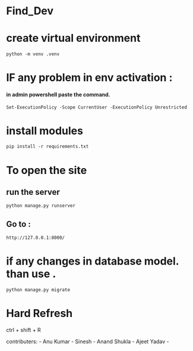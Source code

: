 # Find_Dev


# create virtual environment
```
python -m venv .venv
```
# IF any problem in env activation : 
#### in admin powershell paste the command. 
```
Set-ExecutionPolicy -Scope CurrentUser -ExecutionPolicy Unrestricted
```

# install modules 
```
pip install -r requirements.txt
```
# To open the site

## run the server 
```
python manage.py runserver
```

## Go to : 
```
http://127.0.0.1:8000/
```


# if any changes in database model. than use .
``` 
python manage.py migrate
```

# Hard Refresh 
ctrl + shift + R




contributers:
    - Anu Kumar
    - Sinesh
    - Anand Shukla
    - Ajeet Yadav
    - 